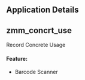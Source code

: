 ## Application Details
## zmm_concrt_use

Record Concrete Usage

#### Feature:

- Barcode Scanner



